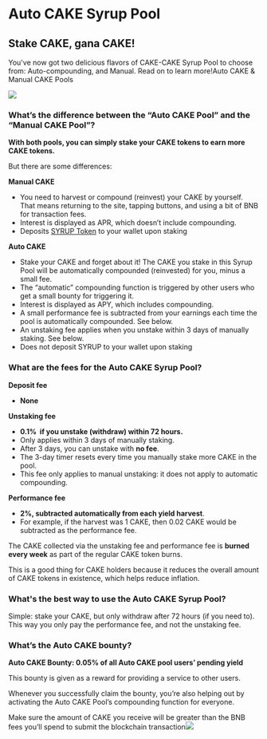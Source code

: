 # Auto CAKE Syrup Pool

## Stake CAKE, gana CAKE! <a id="stake-cake-earn-cake"></a>

You've now got two delicious flavors of CAKE-CAKE Syrup Pool to choose from: Auto-compounding, and Manual. Read on to learn more!Auto CAKE & Manual CAKE Pools

![](https://gblobscdn.gitbook.com/assets%2F-MHREX7DHcljbY5IkjgJ%2F-MZW0sdwEdpAMmFILaFG%2F-MZW2B34cavs6S7ETBKf%2Fauto%20and%20manual%20pools.png?alt=media&token=c3ed2d1d-f9e5-461a-bd3d-02b453080bf5)

### What’s the difference between the “Auto CAKE Pool” and the “Manual CAKE Pool”? <a id="docs-internal-guid-c4c16237-7fff-3c33-3a56-18ccd8853f86"></a>

**With both pools, you can simply stake your CAKE tokens to earn more CAKE tokens.**

But there are some differences:

**Manual CAKE**

* You need to harvest or compound \(reinvest\) your CAKE by yourself. That means returning to the site, tapping buttons, and using a bit of BNB for transaction fees.
* Interest is displayed as APR, which doesn’t include compounding.
* Deposits [SYRUP Token](https://docs.pancakeswap.finance/products/syrup-pool/syrup-pool-faq#whats-syrup-token) to your wallet upon staking

**Auto CAKE**

* Stake your CAKE and forget about it! The CAKE you stake in this Syrup Pool will be automatically compounded \(reinvested\) for you, minus a small fee.
* The “automatic” compounding function is triggered by other users who get a small bounty for triggering it.
* Interest is displayed as APY, which includes compounding.
* A small performance fee is subtracted from your earnings each time the pool is automatically compounded. See below.
* An unstaking fee applies when you unstake within 3 days of manually staking. See below.
* Does not deposit SYRUP to your wallet upon staking

### What are the fees for the Auto CAKE Syrup Pool? <a id="what-are-the-fees-for-the-auto-cake-syrup-pool"></a>

**Deposit fee**

* **None**

**Unstaking fee**

* **0.1%    if you unstake \(withdraw\) within 72 hours.**
* Only applies within 3 days of manually staking.
* After 3 days, you can unstake with **no fee**.
* The 3-day timer resets every time you manually stake more CAKE in the pool.
* This fee only applies to manual unstaking: it does not apply to automatic compounding.

**Performance fee**

* **2%, subtracted automatically from each yield harvest**.
* For example, if the harvest was 1 CAKE, then 0.02 CAKE would be subtracted as the performance fee.

The CAKE collected via the unstaking fee and performance fee is **burned every week** as part of the regular CAKE token burns.

This is a good thing for CAKE holders because it reduces the overall amount of CAKE tokens in existence, which helps reduce inflation.

### What's the best way to use the Auto CAKE Syrup Pool? <a id="docs-internal-guid-3b1f91a6-7fff-fc76-976a-3a06bada2520"></a>

Simple: stake your CAKE, but only withdraw after 72 hours \(if you need to\). This way you only pay the performance fee, and not the unstaking fee.

### What’s the Auto CAKE bounty? <a id="whats-the-auto-cake-bounty"></a>

**Auto CAKE Bounty: 0.05% of all Auto CAKE pool users’ pending yield**

This bounty is given as a reward for providing a service to other users.

Whenever you successfully claim the bounty, you’re also helping out by activating the Auto CAKE Pool’s compounding function for everyone.

Make sure the amount of CAKE you receive will be greater than the BNB fees you’ll spend to submit the blockchain transaction![  
](https://docs.pancakeswap.finance/products/syrup-pool/syrup-pool-guide)

